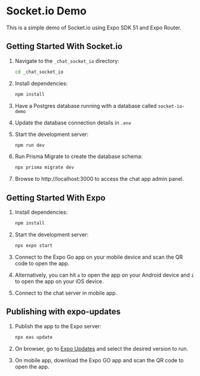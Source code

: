# Socket.io Demo

This is a simple demo of Socket.io using Expo SDK 51 and Expo Router.

## Getting Started With Socket.io

1. Navigate to the `_chat_socket_io` directory:
   ```bash
   cd _chat_socket_io
   ```

2. Install dependencies:
   ```bash
   npm install
   ```

3. Have a Postgres database running with a database called `socket-io-demo`

4. Update the database connection details in `.env`

5. Start the development server:
   ```bash
   npm run dev
   ```

6. Run Prisma Migrate to create the database schema:
   ```bash
   npx prisma migrate dev
   ```

7. Browse to http://localhost:3000 to access the chat app admin panel.

## Getting Started With Expo

1. Install dependencies:
   ```bash
   npm install
   ```

2. Start the development server:
   ```bash
   npx expo start
   ```

3. Connect to the Expo Go app on your mobile device and scan the QR code to open the app.

4. Alternatively, you can hit `a` to open the app on your Android device and `i` to open the app on your iOS device.

5. Connect to the chat server in mobile app.

## Publishing with expo-updates

1. Publish the app to the Expo server:
   ```bash
   npx eas update
   ```

2. On browser, go to [Expo Updates](https://expo.dev/accounts/convergestack/projects/socket-io-demo/updates) and select the desired version to run.

3. On mobile app, download the Expo GO app and scan the QR code to open the app.